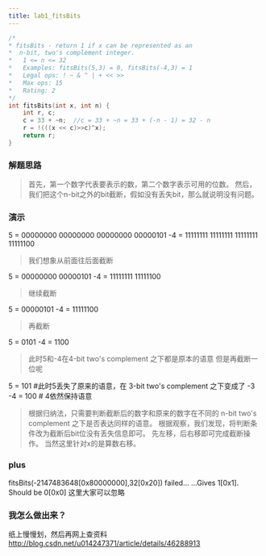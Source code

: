 ```yaml
---
title: lab1_fitsBits
---
```


```c++
/*
* fitsBits - return 1 if x can be represented as an 
*  n-bit, two's complement integer.
*   1 <= n <= 32
*   Examples: fitsBits(5,3) = 0, fitsBits(-4,3) = 1
*   Legal ops: ! ~ & ^ | + << >>
*   Max ops: 15
*   Rating: 2
*/
int fitsBits(int x, int n) {
    int r, c;
    c = 33 + ~n;  //c = 33 + ~n = 33 + (-n - 1) = 32 - n
    r = !(((x << c)>>c)^x);
    return r;
}
```

### 解题思路
> 首先，第一个数字代表要表示的数，第二个数字表示可用的位数。
> 然后，我们把这个n-bit之外的bit截断，假如没有丢失bit，那么就说明没有问题。

### 演示
5	= 00000000 00000000 00000000 00000101
-4	= 11111111 11111111 11111111 11111100

> 我们想象从前面往后面截断

5	= 00000000 00000101
-4	= 11111111 11111100

> 继续截断

5	= 00000101
-4	= 11111100

> 再截断

5	= 0101
-4	= 1100

> 此时5和-4在4-bit two's complement 之下都是原本的语意
> 但是再截断一位呢

5	= 101 #此时5丢失了原来的语意，在 3-bit two's complement 之下变成了 -3
-4	= 100 # 4依然保持语意

> 根据归纳法，只需要判断截断后的数字和原来的数字在不同的 n-bit two's complement 之下是否表达同样的语意。
> 根据观察，我们发现，将判断条件改为截断后bit位没有丢失信息即可。
> 先左移，后右移即可完成截断操作。
> 当然这里针对x的是算数右移。

### plus
fitsBits(-2147483648[0x80000000],32[0x20]) failed...
...Gives 1[0x1]. Should be 0[0x0]
这里大家可以忽略

### 我怎么做出来？
纸上慢慢划，然后再网上查资料
http://blog.csdn.net/u014247371/article/details/46288913


